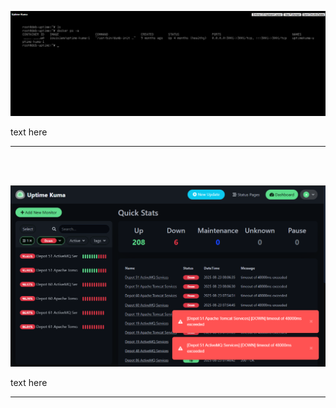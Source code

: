 
<p align="center">
  <img src="../../Projectimg/uptime/uptime1.png"  alt="uptime" width="1000"/>  
</p>

<p
 style="text-align: left;">
text here
</p>

---

<br><br>


<p align="center">
  <img src="../../Projectimg/uptime/uptime2.1.png"  alt="uptime2" width="1000"/>  
</p>

<p
 style="text-align: left;">
text here
</p>

---

<br><br>